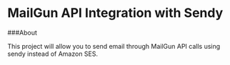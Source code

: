 MailGun API Integration with Sendy
=============


###About

This project will allow you to send email through MailGun API calls using sendy instead of Amazon SES.


